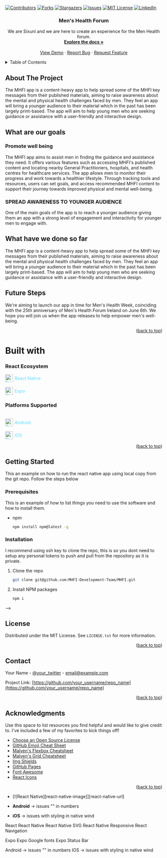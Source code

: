 <a name="readme-top"></a>

[![Contributors][contributors-shield]][contributors-url]
[![Forks][forks-shield]][forks-url]
[![Stargazers][stars-shield]][stars-url]
[![Issues][issues-shield]][issues-url]
[![MIT License][license-shield]][license-url]
[![LinkedIn][linkedin-shield]][linkedin-url] 



<!-- PROJECT LOGO -->
<div align="center">
  <a href="https://github.com/othneildrew/Best-README-Template">
    <!-- <img src="images/logo.png" alt="Logo" width="80" height="80"> change the logo later -->
  </a>

  <h3 align="center">Men's Health Forum</h3>

  <p align="center">
    We are Sixuni and we are here to create an experience for the Men Health forum.
    <br />
    <a href="https://github.com/othneildrew/Best-README-Template"><strong>Explore the docs »</strong></a>
    <br />
    <br />
    <a href="https://github.com/othneildrew/Best-README-Template">View Demo</a>
    ·
    <a href="https://github.com/othneildrew/Best-README-Template/issues/new?labels=bug&template=bug-report---.md">Report Bug</a>
    ·
    <a href="https://github.com/othneildrew/Best-README-Template/issues/new?labels=enhancement&template=feature-request---.md">Request Feature</a>
  </p>
</div>



<!-- TABLE OF CONTENTS -->
<details>
  <summary>Table of Contents</summary>
  <ol>
    <li>
      <a href="#about-the-project">About The Project</a>
      <ul>
        <li><a href="#built-with">Built With</a></li>
      </ul>
    </li>
    <li>
      <a href="#getting-started">Getting Started</a>
      <ul>
        <li><a href="#prerequisites">Prerequisites</a></li>
        <li><a href="#installation">Installation</a></li>
      </ul>
    </li>
    <li><a href="#usage">Usage</a></li>
    <li><a href="#roadmap">Roadmap</a></li>
    <li><a href="#contributing">Contributing</a></li>
    <li><a href="#license">License</a></li>
    <li><a href="#contact">Contact</a></li>
    <li><a href="#acknowledgments">Acknowledgments</a></li>
  </ol>
</details>



<!-- ABOUT THE PROJECT -->
## About The Project

<!-- [![Product Name Screen Shot][product-screenshot]](https://example.com) -->

The MHFI app is a content-heavy app to help spread some of the MHFI key messages from their published materials, aiming to raise awareness about the mental and physical health challenges faced by men. They feel an app will bring a younger audience to their material which in the past has been largely print-based.
The app will aim to help young men who are seeking guidance or assistance with a user-friendly and interactive design.

## What are our goals
### Promote well being
The MHFI app aims to assist men in finding the guidance and assistance they need. It offers various features such as accessing MHFI's published content and locating nearby General Practitioners, hospitals, and health centres for healthcare services. The app allows men to monitor their progress and work towards a healthier lifestyle. Through tracking tools and resources, users can set goals, and access recommended MHFI content to support their journey towards improved physical and mental well-being.

### SPREAD AWARENESS TO YOUNGER AUDIENCE
One of the main goals of the app is to reach a younger audience giving them an app with a strong level of engagement and interactivity for younger men to engage with.

## What have we done so far 
The MHFI app is a content-heavy app to help spread some of the MHFI key messages from their published materials, aiming to raise awareness about the mental and physical health challenges faced by men. They feel an app will bring a younger audience to their material which in the past has been largely print-based.
The app will aim to help young men who are seeking guidance or assistance with a user-friendly and interactive design.

## Future Steps
We're aiming to launch our app in time for Men's Health Week, coinciding with the 25th anniversary of Men's Health Forum Ireland on June 6th. We hope you will join us when the app releases to help empower men's well-being.
<p align="right">(<a href="#readme-top">back to top</a>)</p>

# Built with
### React Ecosystem
<div style="display: flex; align-items: center;">
  <a href="https://reactnative.dev/" style="display: flex; align-items: center; color: #61DAFB; text-decoration: none;">
    <img src="https://cdn0.iconfinder.com/data/icons/logos-brands-in-colors/128/react_color-512.png" alt="React Native" style="width: 25px; height: 25px; margin-right: 5px;"/>
    React Native
  </a>
</div>
<div style="display: flex; align-items: center; padding-top: 1rem">
  <a href="https://reactnative.dev/" style="display: flex; align-items: center; color: #61DAFB; text-decoration: none;">
    <img src="https://www.svgviewer.dev/static-svgs/13890/expo-icon.svg" alt="React Native" style="width: 25px; height: 25px; margin-right: 5px;"/>
    Expo
  </a>
</div>

### Platforms Supported
<div style="display: flex; align-items: center; padding-top: 1rem">
  <a href="https://reactnative.dev/" style="display: flex; align-items: center; color: #61DAFB; text-decoration: none;">
    <img src="https://cdn-icons-png.freepik.com/256/664/664860.png?semt=ais_hybrid" alt="React Native" style="width: 25px; height: 25px; margin-right: 5px;"/>
    Android
  </a>
</div>
<div style="display: flex; align-items: center; padding-top: 1rem">
  <a href="https://reactnative.dev/" style="display: flex; align-items: center; color: #61DAFB; text-decoration: none;">
    <img src="https://cdn3.iconfinder.com/data/icons/social-media-logos-glyph/2048/5315_-_Apple-512.png" alt="React Native" style="width: 25px; height: 25px; margin-right: 5px;"/>
    IOS
  </a>
</div>

<!-- Image references -->
[React.js]: https://path.to/your/react-logo.png "React Logo"
[ReactNative.js]: https://path.to/your/reactnative-logo.png "React Native Logo"
[ReactNativeSVG.js]: https://path.to/your/reactnativesvg-logo.png "React Native SVG Logo"
[ReactNativeResponsive.js]: https://path.to/your/reactnativeresponsive-logo.png "React Native Responsive Logo"
[ReactNavigation.js]: https://path.to/your/reactnavigation-logo.png "React Navigation Logo"
[Expo.js]: https://path.to/your/expo-logo.png "Expo Logo"
[ExpoGoogleFonts.js]: https://path.to/your/expogooglefonts-logo.png "Expo Google Fonts Logo"
[ExpoStatusBar.js]: https://path.to/your/expostatusbar-logo.png "Expo Status Bar Logo"

<!-- URL references -->
[React-url]: https://reactjs.org/
[ReactNative-url]: https://reactnative.dev/
[ReactNativeSVG-url]: https://github.com/react-native-svg/react-native-svg
[ReactNativeResponsive-url]: https://npmjs.com/package/react-native-responsive
[ReactNavigation-url]: https://reactnavigation.org/
[Expo-url]: https://expo.dev/
[ExpoGoogleFonts-url]: https://docs.expo.dev/guides/using-custom-fonts/
[ExpoStatusBar-url]: https://docs.expo.dev/versions/latest/sdk/status-bar/



<!-- ## Built With

This section should list any major frameworks/libraries used to bootstrap your project. Leave any add-ons/plugins for the acknowledgements section. Here are a few examples.

* [![Next][Next.js]][Next-url]
* [![React][React.js]][React-url]
* [![Vue][Vue.js]][Vue-url]
* [![Angular][Angular.io]][Angular-url]
* [![Svelte][Svelte.dev]][Svelte-url]
* [![Laravel][Laravel.com]][Laravel-url]
* [![Bootstrap][Bootstrap.com]][Bootstrap-url]
* [![JQuery][JQuery.com]][JQuery-url] -->

<p align="right">(<a href="#readme-top">back to top</a>)</p>

<!-- GETTING STARTED -->
## Getting Started
This an example on how to run the react native app using local copy from the git repo.
Follow the steps below
### Prerequisites
This is an example of how to list things you need to use the software and how to install them.
* npm
  ```sh
  npm install npm@latest -g
  ```

### Installation
I recommend using ssh key to clone the repo, this is so you dont need to setup any personal tokens to push and pull from the repository as it is private.

1. Clone the repo
   ```sh
   git clone git@github.com:MHFI-Development-Team/MHFI.git
   ```
3. Install NPM packages
   ```sh
   npm i
   ```
<!-- USAGE EXAMPLES -->
<!-- ## Usage

Use this space to show useful examples of how a project can be used. Additional screenshots, code examples and demos work well in this space. You may also link to more resources.

_For more examples, please refer to the [Documentation](https://example.com)_
<p align="right">(<a href="#readme-top">back to top</a>)</p> -->

<!-- ROADMAP -->
<!-- ## Roadmap
- [x] Add Changelog
- [x] Add back to top links
- [ ] Add Additional Templates w/ Examples
- [ ] Add "components" document to easily copy & paste sections of the readme
- [ ] Multi-language Support
    - [ ] Chinese
    - [ ] Spanish -->

<!-- See the [open issues](https://github.com/othneildrew/Best-README-Template/issues) for a full list of proposed features (and known issues).

<p align="right">(<a href="#readme-top">back to top</a>)</p>

<!-- CONTRIBUTING -->
<!-- ## Contributing
Contributions are what make the open source community such an amazing place to learn, inspire, and create. Any contributions you make are **greatly appreciated**.

If you have a suggestion that would make this better, please fork the repo and create a pull request. You can also simply open an issue with the tag "enhancement".
Don't forget to give the project a star! Thanks again!

1. Fork the Project
2. Create your Feature Branch (`git checkout -b feature/AmazingFeature`)
3. Commit your Changes (`git commit -m 'Add some AmazingFeature'`)
4. Push to the Branch (`git push origin feature/AmazingFeature`)
5. Open a Pull Request

<p align="right">(<a href="#readme-top">back to top</a>)</p> --> -->

<!-- LICENSE -->
## License
Distributed under the MIT License. See `LICENSE.txt` for more information.


<p align="right">(<a href="#readme-top">back to top</a>)</p>



<!-- CONTACT -->
## Contact

Your Name - [@your_twitter](https://twitter.com/your_username) - email@example.com

Project Link: [https://github.com/your_username/repo_name](https://github.com/your_username/repo_name)

<p align="right">(<a href="#readme-top">back to top</a>)</p>



<!-- ACKNOWLEDGMENTS -->
## Acknowledgments

Use this space to list resources you find helpful and would like to give credit to. I've included a few of my favorites to kick things off!

* [Choose an Open Source License](https://choosealicense.com)
* [GitHub Emoji Cheat Sheet](https://www.webpagefx.com/tools/emoji-cheat-sheet)
* [Malven's Flexbox Cheatsheet](https://flexbox.malven.co/)
* [Malven's Grid Cheatsheet](https://grid.malven.co/)
* [Img Shields](https://shields.io)
* [GitHub Pages](https://pages.github.com)
* [Font Awesome](https://fontawesome.com)
* [React Icons](https://react-icons.github.io/react-icons/search)

<p align="right">(<a href="#readme-top">back to top</a>)</p>



<!-- MARKDOWN LINKS & IMAGES -->
<!-- https://www.markdownguide.org/basic-syntax/#reference-style-links -->
[contributors-shield]: https://img.shields.io/github/contributors/othneildrew/Best-README-Template.svg?style=for-the-badge
[contributors-url]: https://github.com/othneildrew/Best-README-Template/graphs/contributors
[forks-shield]: https://img.shields.io/github/forks/othneildrew/Best-README-Template.svg?style=for-the-badge
[forks-url]: https://github.com/othneildrew/Best-README-Template/network/members
[stars-shield]: https://img.shields.io/github/stars/othneildrew/Best-README-Template.svg?style=for-the-badge
[stars-url]: https://github.com/othneildrew/Best-README-Template/stargazers
[issues-shield]: https://img.shields.io/github/issues/othneildrew/Best-README-Template.svg?style=for-the-badge
[issues-url]: https://github.com/othneildrew/Best-README-Template/issues
[license-shield]: https://img.shields.io/github/license/othneildrew/Best-README-Template.svg?style=for-the-badge
[license-url]: https://github.com/othneildrew/Best-README-Template/blob/master/LICENSE.txt
[linkedin-shield]: https://img.shields.io/badge/-LinkedIn-black.svg?style=for-the-badge&logo=linkedin&colorB=555
[linkedin-url]: https://linkedin.com/in/othneildrew
[product-screenshot]: images/screenshot.png
[Next.js]: https://img.shields.io/badge/next.js-000000?style=for-the-badge&logo=nextdotjs&logoColor=white
[Next-url]: https://nextjs.org/
[React.js]: https://img.shields.io/badge/React-20232A?style=for-the-badge&logo=react&logoColor=61DAFB
[React-url]: https://reactjs.org/
[Vue.js]: https://img.shields.io/badge/Vue.js-35495E?style=for-the-badge&logo=vuedotjs&logoColor=4FC08D
[Vue-url]: https://vuejs.org/
[Angular.io]: https://img.shields.io/badge/Angular-DD0031?style=for-the-badge&logo=angular&logoColor=white
[Angular-url]: https://angular.io/
[Svelte.dev]: https://img.shields.io/badge/Svelte-4A4A55?style=for-the-badge&logo=svelte&logoColor=FF3E00
[Svelte-url]: https://svelte.dev/
[Laravel.com]: https://img.shields.io/badge/Laravel-FF2D20?style=for-the-badge&logo=laravel&logoColor=white
[Laravel-url]: https://laravel.com
[Bootstrap.com]: https://img.shields.io/badge/Bootstrap-563D7C?style=for-the-badge&logo=bootstrap&logoColor=white
[Bootstrap-url]: https://getbootstrap.com
[JQuery.com]: https://img.shields.io/badge/jQuery-0769AD?style=for-the-badge&logo=jquery&logoColor=white
[JQuery-url]: https://jquery.com 
* [![React Native][react-native-image]][react-native-url]


* **Android** -> issues "" in numbers
* **iOS** -> issues with styling in native wind




React 
React Native 
React Native SVG
React Native Responsive
React Navigation 

Expo 
Expo Google fonts
Expo Status Bar

Android -> issues "" in numbers
IOS -> issues with styling in native wind